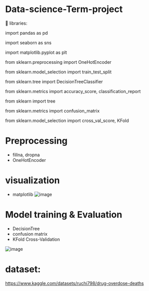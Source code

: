 # Data-science-Term-project

📒 libraries:

import pandas as pd

import seaborn as sns

import matplotlib.pyplot as plt

from sklearn.preprocessing import OneHotEncoder

from sklearn.model_selection import train_test_split

from sklearn.tree import DecisionTreeClassifier

from sklearn.metrics import accuracy_score, classification_report

from sklearn import tree

from sklearn.metrics import confusion_matrix

from sklearn.model_selection import cross_val_score, KFold



# Preprocessing

* fillna, dropna
* OneHotEncoder


# visualization

* matplotlib
![image](https://github.com/miso0723/Data-science-Term-project/assets/149980490/79857acc-924d-4675-b0b7-892f193db953)


  
# Model training & Evaluation

* DecisionTree
* confusion matrix
* KFold Cross-Validation

![image](https://github.com/miso0723/Data-science-Term-project/assets/149980490/5c353894-40ed-467e-a0eb-9e893e5e8452)



# dataset: 
https://www.kaggle.com/datasets/ruchi798/drug-overdose-deaths
